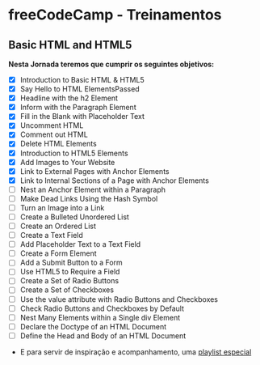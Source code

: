 # freeCodeCamp - Treinamentos
## Basic HTML and HTML5

**Nesta Jornada teremos que cumprir os seguintes objetivos:**

- [x] Introduction to Basic HTML & HTML5
- [x] Say Hello to HTML ElementsPassed
- [x] Headline with the h2 Element
- [x] Inform with the Paragraph Element
- [x] Fill in the Blank with Placeholder Text
- [x] Uncomment HTML
- [x] Comment out HTML
- [x] Delete HTML Elements
- [x] Introduction to HTML5 Elements
- [x] Add Images to Your Website
- [x] Link to External Pages with Anchor Elements
- [x] Link to Internal Sections of a Page with Anchor Elements
- [ ] Nest an Anchor Element within a Paragraph
- [ ] Make Dead Links Using the Hash Symbol
- [ ] Turn an Image into a Link
- [ ] Create a Bulleted Unordered List
- [ ] Create an Ordered List
- [ ] Create a Text Field
- [ ] Add Placeholder Text to a Text Field
- [ ] Create a Form Element
- [ ] Add a Submit Button to a Form
- [ ] Use HTML5 to Require a Field
- [ ] Create a Set of Radio Buttons
- [ ] Create a Set of Checkboxes
- [ ] Use the value attribute with Radio Buttons and Checkboxes
- [ ] Check Radio Buttons and Checkboxes by Default
- [ ] Nest Many Elements within a Single div Element
- [ ] Declare the Doctype of an HTML Document
- [ ] Define the Head and Body of an HTML Document

* E para servir de inspiração e acompanhamento, uma [playlist especial](https://www.youtube.com/playlist?list=PL55ylHrobxfpuFcXvTfrbaRMGID7aHrul)
